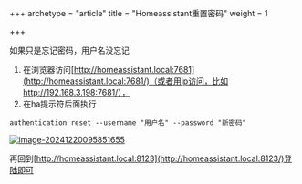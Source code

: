 +++
archetype = "article"
title = "Homeassistant重置密码"
weight = 1

+++

如果只是忘记密码，用户名没忘记

1. 在浏览器访问[http://homeassistant.local:7681](http://homeassistant.local:7681/)（或者用ip访问，比如http://192.168.3.198:7681/），
2. 在ha提示符后面执行

```
authentication reset --username "用户名" --password "新密码"
```

[![image-20241220095851655](https://pic.456766.xyz/typora/image-20241220095851655.png)](https://www.ha-box.xyz/faq/index.html#R-image-62e3c00209807f3325fac00d32021a28)

再回到[http://homeassistant.local:8123](http://homeassistant.local:8123/)登陆即可







